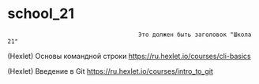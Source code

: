# school_21
                                         Это должен быть заголовок "Школа 21"

(Hexlet) Основы командной строки https://ru.hexlet.io/courses/cli-basics

(Hexlet) Введение в Git https://ru.hexlet.io/courses/intro_to_git




